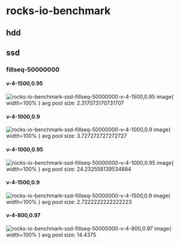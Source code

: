 # rocks-io-benchmark
## hdd
## ssd
### fillseq-50000000
#### v-4-1500,0.95
![rocks-io-benchmark-ssd-fillseq-50000000-v-4-1500,0.95 image](figures/rocks-io-benchmark-ssd-fillseq-50000000-v-4-1500,0.95.png){ width=100% }
avg pool size: 2.317073170731707

#### v-4-1000,0.9
![rocks-io-benchmark-ssd-fillseq-50000000-v-4-1000,0.9 image](figures/rocks-io-benchmark-ssd-fillseq-50000000-v-4-1000,0.9.png){ width=100% }
avg pool size: 3.727272727272727

#### v-4-1000,0.95
![rocks-io-benchmark-ssd-fillseq-50000000-v-4-1000,0.95 image](figures/rocks-io-benchmark-ssd-fillseq-50000000-v-4-1000,0.95.png){ width=100% }
avg pool size: 24.232558139534884

#### v-4-1500,0.9
![rocks-io-benchmark-ssd-fillseq-50000000-v-4-1500,0.9 image](figures/rocks-io-benchmark-ssd-fillseq-50000000-v-4-1500,0.9.png){ width=100% }
avg pool size: 2.7222222222222223

#### v-4-800,0.97
![rocks-io-benchmark-ssd-fillseq-50000000-v-4-800,0.97 image](figures/rocks-io-benchmark-ssd-fillseq-50000000-v-4-800,0.97.png){ width=100% }
avg pool size: 14.4375

